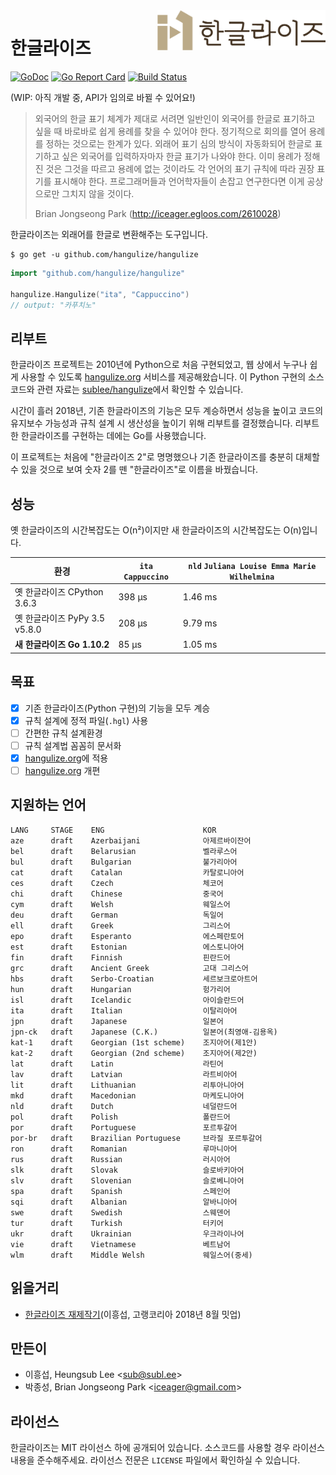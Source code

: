 <a href="https://hangulize.org/">
  <img src="brand/logo-horizontal.png" height="64" align="right" />
</a>

# 한글라이즈

[![GoDoc](https://godoc.org/github.com/hangulize/hangulize?status.svg)](https://godoc.org/github.com/hangulize/hangulize)
[![Go Report Card](https://goreportcard.com/badge/github.com/hangulize/hangulize)](https://goreportcard.com/report/github.com/hangulize/hangulize)
[![Build Status](https://travis-ci.org/hangulize/hangulize.svg?branch=develop)](https://travis-ci.org/hangulize/hangulize)

(WIP: 아직 개발 중, API가 임의로 바뀔 수 있어요!)

> 외국어의 한글 표기 체계가 제대로 서려면 일반인이 외국어를 한글로 표기하고
> 싶을 때 바로바로 쉽게 용례를 찾을 수 있어야 한다. 정기적으로 회의를 열어
> 용례를 정하는 것으로는 한계가 있다. 외래어 표기 심의 방식이 자동화되어 한글로
> 표기하고 싶은 외국어를 입력하자마자 한글 표기가 나와야 한다. 이미 용례가
> 정해진 것은 그것을 따르고 용례에 없는 것이라도 각 언어의 표기 규칙에 따라
> 권장 표기를 표시해야 한다. 프로그래머들과 언어학자들이 손잡고 연구한다면 이게
> 공상으로만 그치지 않을 것이다.
>
> Brian Jongseong Park (http://iceager.egloos.com/2610028)

한글라이즈는 외래어를 한글로 변환해주는 도구입니다.

```console
$ go get -u github.com/hangulize/hangulize
```

```go
import "github.com/hangulize/hangulize"

hangulize.Hangulize("ita", "Cappuccino")
// output: "카푸치노"
```

## 리부트

한글라이즈 프로젝트는 2010년에 Python으로 처음 구현되었고, 웹 상에서 누구나 쉽게
사용할 수 있도록 [hangulize.org](https://hangulize.org/) 서비스를
제공해왔습니다. 이 Python 구현의 소스코드와 관련 자료는
[sublee/hangulize](https://github.com/sublee/hangulize)에서 확인할 수 있습니다.

시간이 흘러 2018년, 기존 한글라이즈의 기능은 모두 계승하면서 성능을 높이고
코드의 유지보수 가능성과 규칙 설계 시 생산성을 높이기 위해 리부트를
결정했습니다. 리부트한 한글라이즈를 구현하는 데에는 Go를 사용했습니다.

이 프로젝트는 처음에 "한글라이즈 2"로 명명했으나 기존 한글라이즈를 충분히
대체할 수 있을 것으로 보여 숫자 2를 뗀 "한글라이즈"로 이름을 바꿨습니다.

## 성능

옛 한글라이즈의 시간복잡도는 O(n²)이지만 새 한글라이즈의 시간복잡도는
O(n)입니다.

| 환경 | `ita` `Cappuccino` | `nld` `Juliana Louise Emma Marie Wilhelmina` |
| - | - | - |
| 옛 한글라이즈 CPython 3.6.3 | 398 µs | 1.46 ms |
| 옛 한글라이즈 PyPy 3.5 v5.8.0 | 208 µs | 9.79 ms |
| **새 한글라이즈 Go 1.10.2** | 85 µs | 1.05 ms |

## 목표

- [x] 기존 한글라이즈(Python 구현)의 기능을 모두 계승
- [x] 규칙 설계에 정적 파일(`.hgl`) 사용
- [ ] 간편한 규칙 설계환경
- [ ] 규칙 설계법 꼼꼼히 문서화
- [x] [hangulize.org](https://hangulize.org)에 적용
- [ ] [hangulize.org](https://hangulize.org) 개편

## 지원하는 언어

```
LANG     STAGE    ENG                      KOR
aze      draft    Azerbaijani              아제르바이잔어
bel      draft    Belarusian               벨라루스어
bul      draft    Bulgarian                불가리아어
cat      draft    Catalan                  카탈로니아어
ces      draft    Czech                    체코어
chi      draft    Chinese                  중국어
cym      draft    Welsh                    웨일스어
deu      draft    German                   독일어
ell      draft    Greek                    그리스어
epo      draft    Esperanto                에스페란토어
est      draft    Estonian                 에스토니아어
fin      draft    Finnish                  핀란드어
grc      draft    Ancient Greek            고대 그리스어
hbs      draft    Serbo-Croatian           세르보크로아트어
hun      draft    Hungarian                헝가리어
isl      draft    Icelandic                아이슬란드어
ita      draft    Italian                  이탈리아어
jpn      draft    Japanese                 일본어
jpn-ck   draft    Japanese (C.K.)          일본어(최영애-김용옥)
kat-1    draft    Georgian (1st scheme)    조지아어(제1안)
kat-2    draft    Georgian (2nd scheme)    조지아어(제2안)
lat      draft    Latin                    라틴어
lav      draft    Latvian                  라트비아어
lit      draft    Lithuanian               리투아니아어
mkd      draft    Macedonian               마케도니아어
nld      draft    Dutch                    네덜란드어
pol      draft    Polish                   폴란드어
por      draft    Portuguese               포르투갈어
por-br   draft    Brazilian Portuguese     브라질 포르투갈어
ron      draft    Romanian                 루마니아어
rus      draft    Russian                  러시아어
slk      draft    Slovak                   슬로바키아어
slv      draft    Slovenian                슬로베니아어
spa      draft    Spanish                  스페인어
sqi      draft    Albanian                 알바니아어
swe      draft    Swedish                  스웨덴어
tur      draft    Turkish                  터키어
ukr      draft    Ukrainian                우크라이나어
vie      draft    Vietnamese               베트남어
wlm      draft    Middle Welsh             웨일스어(중세)
```

## 읽을거리

- [한글라이즈 재제작기][remake-of-hangulize](이흥섭, 고랭코리아 2018년 8월 밋업)

[remake-of-hangulize]: https://subl.ee/~gokr1808

## 만든이

- 이흥섭, Heungsub Lee <<sub@subl.ee>>
- 박종성, Brian Jongseong Park <<iceager@gmail.com>>

## 라이선스

한글라이즈는 MIT 라이선스 하에 공개되어 있습니다. 소스코드를 사용할 경우
라이선스 내용을 준수해주세요. 라이선스 전문은 `LICENSE` 파일에서 확인하실 수
있습니다.
